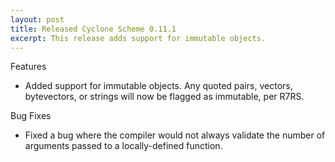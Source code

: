 ```yaml
---
layout: post
title: Released Cyclone Scheme 0.11.1
excerpt: This release adds support for immutable objects.
---
```


Features

- Added support for immutable objects. Any quoted pairs, vectors, bytevectors, or strings will now be flagged as immutable, per R7RS.

Bug Fixes

- Fixed a bug where the compiler would not always validate the number of arguments passed to a locally-defined function.
